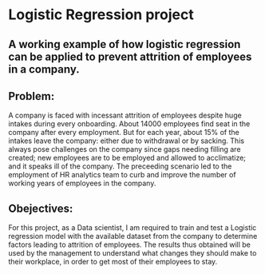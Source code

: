 # Logistic Regression project

## A working example of how logistic regression can be applied to prevent attrition of employees in a company.

## Problem:
A company is faced with incessant attrition of employees despite huge intakes during every onboarding. About 14000 employees find seat in the company after every employment. But for each year, about 15% of the intakes leave the company: either due to withdrawal or by sacking. This always pose challenges on the company since gaps needing filling are created; new employees are to be employed and allowed to acclimatize; and it speaks ill of the company. The preceeding scenario led to the employment of HR analytics team to curb and improve the number of working years of employees in the company. 


## Obejectives:
For this project, as a Data scientist, I am required to train and test a Logistic regression model with the available dataset from the company to determine factors leading to attrition of employees. The results thus obtained will be used by the management to understand what changes they should make to their workplace, in order to get most of their employees to stay.
